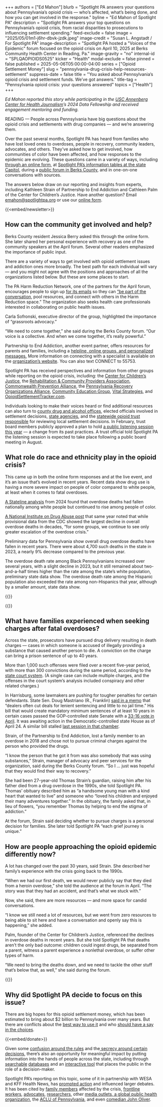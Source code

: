+++
authors = ["Ed Mahon"]
blurb = "Spotlight PA answers your questions about Pennsylvania’s opioid crisis — who’s affected, what’s being done, and how you can get involved in the response."
byline = "Ed Mahon of Spotlight PA"
description = "Spotlight PA answers your top questions on Pennsylvania’s opioid crisis, from racial disparities to prosecutions to influencing settlement spending."
feed-exclude = false
image = "2025/05/01m1-j6hr-dbvk-jzdk.jpeg"
image-credit = "Susan L. Angstadt / For Spotlight PA"
image-description = "Spotlight PA hosted a \"Voices of the Epidemic\" forum focused on the opioid crisis on April 10, 2025 at Berks Community Health Center in Reading, Pa."
image-gravity = "no"
internal-id = "SPLQAOPIOIDS0525"
kicker = "Health"
modal-exclude = false
pinned = false
published = 2025-05-06T05:00:00-04:00
series = ["Opioid Settlement Money"]
slug = "pennsylvania-drug-crisis-help-resources-settlement"
suppress-date = false
title = "You asked about Pennsylvania’s opioid crisis and settlement funds. We’ve got answers."
title-tag = "Pennsylvania opioid crisis: your questions answered"
topics = ["Health"]
+++

<em>Ed Mahon reported this story while participating in the </em><a href="https://centerforhealthjournalism.org/about-center"><em>USC Annenberg Center for Health Journalism</em></a><em>’s 2024 Data Fellowship and received engagement mentoring and funding.</em>

READING — People across Pennsylvania have big questions about the opioid crisis and settlements with drug companies — and we’re answering them.

Over the past several months, Spotlight PA has heard from families who have lost loved ones to overdoses, people in recovery, community leaders, advocates, and others. They’ve asked how to get involved, how communities of color have been affected, and how responses to the epidemic are evolving. These questions came in a variety of ways, including <a href="https://www.spotlightpa.org/news/2025/02/pennsylvania-opioid-settlement-tracking-public-input/">through an online form</a>, at <a href="https://www.linkedin.com/posts/rehabilitation-and-community-providers-association_ed-mahon-spotlight-pa-and-teena-apeles-ugcPost-7315810747240837121-Vds3/?utm_source=share&amp;utm_medium=member_desktop&amp;rcm=ACoAAAFYV88Ba0ukGFkizDw7Pf6T5lnhVGvzWSw">Spotlight PA’s information tables at the state Capitol</a>, during a <a href="https://www.spotlightpa.org/news/2025/03/pennsylvania-opioid-addiction-families-spotlight-pennsylvania/">public forum in Berks County</a>, and in one-on-one conversations with sources.

The answers below draw on our reporting and insights from experts, including Kathleen Strain of Partnership to End Addiction and Cathleen Palm of the Center for Children’s Justice. Have another question? Email <a href="mailto:emahon@spotlightpa.org">emahon@spotlightpa.org</a> or use our <a href="https://docs.google.com/forms/d/e/1FAIpQLSdZnu3M8z7JUlEAlz8l47UWesZ30JqjqvUvIQr4RFE0yNah6g/viewform">online form</a>.

{{<embed/newsletter>}}

## How can the community get involved and help?

Berks County resident Jessica Berry asked this through the online form. She later shared her personal experience with recovery as one of the community speakers at the April forum. Several other readers emphasized the importance of public input.

There are a variety of ways to get involved with opioid settlement issues and addiction ones more broadly. The best path for each individual will vary — and you might not agree with the positions and approaches of all the organizations listed below. But these are some places to start.

The PA Harm Reduction Network, one of the partners for the April forum, encourages people to sign up <a href="https://actionnetwork.org/forms/join-pennsylvania-harm-reduction-network?source=direct_link&amp;">for its emails</a> so they can <a href="https://www.pahrn.org/get-involved">“be part of the conversation</a>, pool resources, and connect with others in the Harm Reduction space.” The organization also seeks health care professionals interested in collaborating on public health issues.

Carla Sofronski, executive director of the group, highlighted the importance of “grassroots advocacy.”

“We need to come together,” she said during the Berks County forum. “Our voice is a collective. And when we come together, it’s really powerful.”

Partnership to End Addiction, another event partner, offers resources for parents and families, including a <a href="https://drugfree.org/get-support/">helpline, online groups, and personalized messages.</a> More information on connecting with a specialist is available on the <a href="https://drugfree.org/article/helpline-get-one-on-one-help/">organization’s website</a>. You can also text CONNECT to 55753.

Spotlight PA has received perspectives and information from other groups while reporting on the opioid crisis, including: the <a href="http://www.c4cj.org/">Center for Children’s Justice</a>, the <a href="https://paproviders.org/">Rehabilitation &amp; Community Providers Association</a>, <a href="https://paprevention.org/">Commonwealth Prevention Alliance</a>, the <a href="https://pro-a.org/about/">Pennsylvania Recovery Organizations Alliance</a>, <a href="https://communityeducationgroup.org/opioid-settlements/">Community Education Group</a>, <a href="https://www.opioidsettlementguides.com/pennsylvania">Vital Strategies</a>, and <a href="https://www.opioidsettlementtracker.com/about">OpioidSettlementTracker.com</a>.

Individuals looking to make their voices heard or find additional resources can also turn to <a href="https://www.pa.gov/agencies/ddap/treatment-and-support/county-drug-and-alcohol-offices.html#sortCriteria=%40copapwptitle%20ascending%2C%40title%20ascending">county drug and alcohol offices</a>, elected officials involved in settlement decisions, <a href="https://www.pa.gov/agencies/ddap.html">state </a><a href="https://data.pa.gov/stories/s/Pennsylvania-Opioids/9q45-nckt/">agencies</a>, and the <a href="https://www.paopioidtrust.org/contact-us">statewide opioid trust responsible</a> for reviewing local settlement decisions. In February, trust board members publicly approved a plan to hold <a href="https://youtu.be/J7ES6CaE15A?si=aGA2ILlgl6TBmact&amp;t=6249">a public listening session this year</a> — a change from its past practices. A trust official told Spotlight PA the listening session is expected to take place following a public board meeting in August.

## What role do race and ethnicity play in the opioid crisis?

This came up in both the online form responses and at the live event, and it’s an issue that’s evolved in recent years. Recent data show drug use is having a more severe impact on people of color compared to white people, at least when it comes to fatal overdoses.

<a href="https://stateline.org/2024/10/29/overdose-deaths-are-rising-among-black-and-indigenous-americans/">A Stateline analysis</a> from 2024 found that overdose deaths had fallen nationally among white people but continued to rise among people of color.

<a href="https://nida.nih.gov/about-nida/noras-blog/2024/08/older-black-men-are-disproportionately-affected-by-overdose-crisis">A National Institute on Drug Abuse post</a> that same year noted that while provisional data from the CDC showed the largest decline in overall overdose deaths in decades, “for some groups, we continue to see only greater escalation of the overdose crisis.”

Preliminary data for Pennsylvania show overall drug overdose deaths have fallen in recent years. There were about 4,700 such deaths in the state in 2023, a nearly 9% decrease compared to the previous year.

The overdose death rate among Black Pennsylvanians increased over several years, with a slight decline in 2023, but it still remained about two-and-a-half times higher than the rate among the state’s white population, preliminary state data show. The overdose death rate among the Hispanic population also exceeded the rate among non-Hispanics that year, although by a smaller amount, state data show.

{{<datawrapper src="https://datawrapper.dwcdn.net/ByG5z/6/" height="496" >}}

{{<datawrapper src="https://datawrapper.dwcdn.net/7aIxn/5/" height="496" >}}

## What have families experienced when seeking charges after fatal overdoses?

Across the state, prosecutors have pursued drug delivery resulting in death charges — cases in which someone is accused of illegally providing a substance that caused another person to die. A conviction on the charge can bring a prison sentence of up to 40 years.

More than 1,000 such offenses were filed over a recent five-year period, with more than 300 convictions during the same period, according to the <a href="https://www.pacourts.us/news-and-statistics/news/news-detail/1178/drug-delivery-resulting-in-death-offenses-and-convictions-in-pennsylvania">state court system</a>. (A single case can include multiple charges, and the offenses in the court system’s analysis included conspiracy and other related charges.)

In Harrisburg, some lawmakers are pushing for tougher penalties for certain defendants. State Sen. Doug Mastriano (R., Franklin) <a href="https://www.palegis.us/senate/co-sponsorship/memo?memoID=44781&amp;document=SB92">said in a memo</a> that “dealers often cut deals for lenient sentencing and little to no jail time.” His bill that would create mandatory minimum sentences of at least 10 years in certain cases passed the GOP-controlled state Senate with a <a href="https://www.palegis.us/senate/roll-calls/summary?sessYr=2025&amp;sessInd=0&amp;rcNum=46">33-16 vote in April</a>. It was awaiting action in the Democratic-controlled state House as of April 24. A similar bill stalled <a href="https://www.palegis.us/legislation/bills/2023/sb0235">last session in that chamber</a>.

Strain, of the Partnership to End Addiction, lost a family member to an overdose in 2018 and chose not to pursue criminal charges against the person who provided the drugs.

“I know the person that he got it from was also somebody that was using substances,” Strain, manager of advocacy and peer services for the organization, said during the Berks County forum. “So I … just was hopeful that they would find their way to recovery.”

She had been 27-year-old Thomas Strain’s guardian, raising him after his father died from a drug overdose in the 1990s, she told Spotlight PA. Thomas’ obituary described him as “a handsome young man with a kind heart that wanted to live” and someone who “loved his children and enjoyed their many adventures together.” In the obituary, the family asked that, in lieu of flowers, “you remember Thomas by helping to end the stigma of addiction.”

At the forum, Strain said deciding whether to pursue charges is a personal decision for families. She later told Spotlight PA “each grief journey is unique.”

## How are people approaching the opioid epidemic differently now?

A lot has changed over the past 30 years, said Strain. She described her family’s experience with the crisis going back to the 1990s.

“When we had our first death, we would never publicly say that they died from a heroin overdose,” she told the audience at the forum in April. “The story was that they had an accident, and that’s what we stuck with.”

Now, she said, there are more resources — and more space for candid conversations.

“I know we still need a lot of resources, but we went from zero resources to being able to sit here and have a conversation and openly say this is happening,” she added.

Palm, founder of the Center for Children’s Justice, referenced the declines in overdose deaths in recent years. But she told Spotlight PA that deaths aren’t the only bad outcome: children could ingest drugs, be separated from a parent, witness a parent experience a nonlethal overdose, or suffer other types of harm.

“We need to bring the deaths down, and we need to tackle the other stuff that’s below that, as well,” she said during the forum.

{{<datawrapper src="https://datawrapper.dwcdn.net/Vw3W8/5/" height="484" >}}

## Why did Spotlight PA decide to focus on this issue?

There are big hopes for this opioid settlement money, which has been estimated to bring about $2 billion to Pennsylvania over many years. But there are conflicts about the <a href="https://www.spotlightpa.org/news/2024/05/opioid-settlement-money-coroner-controversy/">best way to use it</a> and who <a href="https://www.spotlightpa.org/news/2024/08/opioid-settlement-cash-public-comments-ignored/">should have a say in the choices</a>.

{{<embed/donate>}}

Given some <a href="https://www.spotlightpa.org/news/2024/11/pennsylvania-opioid-settlement-money-commonwealth-court-spending-lawsuits/">confusion around the rules</a> and the<a href="https://www.spotlightpa.org/news/2024/06/pennsylvania-opioid-settlement-board-secret-meetings-lawmaker-challenge/"> secrecy around certain decisions</a>, there’s also an opportunity for meaningful impact by putting information into the hands of people across the state, including through <a href="https://www.spotlightpa.org/news/2024/03/opioid-settlement-money-67-counties/">searchable</a> <a href="https://www.spotlightpa.org/news/2024/11/pennsylvania-opioid-settlement-money-spending-data/">databases</a> and an <a href="https://www.spotlightpa.org/news/2025/03/pennsylvania-opioid-settlement-decide-spending/">interactive tool</a> that places the public in the role of a decision-maker.

Spotlight PA’s reporting on this topic, some of it in partnership with WESA and KFF Health News, has <a href="https://www.spotlightpa.org/news/2023/12/pennsylvania-opioid-settlement-allegheny-payout/">prompted action</a> and influenced larger debates. It has been cited by <a href="https://www.linkedin.com/posts/susan-ousterman_ive-been-covering-opioid-settlement-money-activity-7263210629270835200-wF2t/?utm_source=share&amp;utm_medium=member_desktop">family members</a> affected by the crisis, <a href="https://www.linkedin.com/feed/update/urn:li:activity:7264257896597671936/">frontline workers</a>, <a href="https://static1.squarespace.com/static/640e4d9374e80160b84e0be4/t/66c356f3c1507d1a79044f69/1724077811524/A+Roadmap+for+Opioid+Settlement+Funds_+Supporting+Communities+%26+Ending+the+Overdose+.pdf">advocates</a>, <a href="https://www.rural.pa.gov/download.cfm?file=Resources/PDFs/news/CHOP%20Testimony.pdf">researchers</a>, other <a href="https://www.inquirer.com/health/opioid-addiction/syringe-exchange-programs-philadelphia-divisions-20240312.html?srsltid=AfmBOoqWpfPsi27CbzQRjpkXfg32mhP_2EnuoLRU0rkSEG98koMnclIx">media outlets</a>,<a href="https://www.opioidsettlementguides.com/pennsylvania/additional-resources"> a global public health organization</a>, the <a href="https://www.spotlightpa.org/news/2024/12/pennsylvania-opioid-settlement-money-key-issues/">ACLU of Pennsylvania</a>, and even <a href="https://www.linkedin.com/posts/edmahon_the-latest-episode-of-last-week-tonight-with-activity-7196910646838337536-ciro/">comedian John Oliver</a>.

